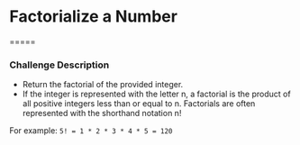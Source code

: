 # Factorialize a Number
=====
### Challenge Description
* Return the factorial of the provided integer.
* If the integer is represented with the letter n, a factorial is the product of all positive integers less than or equal to n.
Factorials are often represented with the shorthand notation n!

For example: 
`5! = 1 * 2 * 3 * 4 * 5 = 120`